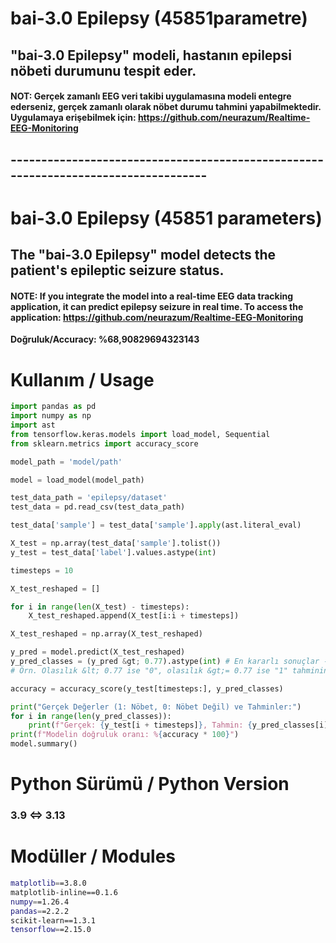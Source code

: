 # bai-3.0 Epilepsy (45851parametre)

## "bai-3.0 Epilepsy" modeli, hastanın epilepsi nöbeti durumunu tespit eder.

#### NOT: Gerçek zamanlı EEG veri takibi uygulamasına modeli entegre ederseniz, gerçek zamanlı olarak nöbet durumu tahmini yapabilmektedir. Uygulamaya erişebilmek için: https://github.com/neurazum/Realtime-EEG-Monitoring

## -----------------------------------------------------------------------------------

# bai-3.0 Epilepsy (45851 parameters)

## The "bai-3.0 Epilepsy" model detects the patient's epileptic seizure status.

#### NOTE: If you integrate the model into a real-time EEG data tracking application, it can predict epilepsy seizure in real time. To access the application: https://github.com/neurazum/Realtime-EEG-Monitoring
**Doğruluk/Accuracy: %68,90829694323143**

# Kullanım / Usage

```python
import pandas as pd
import numpy as np
import ast
from tensorflow.keras.models import load_model, Sequential
from sklearn.metrics import accuracy_score

model_path = 'model/path'

model = load_model(model_path)

test_data_path = 'epilepsy/dataset'
test_data = pd.read_csv(test_data_path)

test_data['sample'] = test_data['sample'].apply(ast.literal_eval)

X_test = np.array(test_data['sample'].tolist())
y_test = test_data['label'].values.astype(int)

timesteps = 10

X_test_reshaped = []

for i in range(len(X_test) - timesteps):
    X_test_reshaped.append(X_test[i:i + timesteps])

X_test_reshaped = np.array(X_test_reshaped)

y_pred = model.predict(X_test_reshaped)
y_pred_classes = (y_pred &gt; 0.77).astype(int) # En kararlı sonuçlar -&gt; 0.78 ve 0.77. Eşik değeri: çıkan sonucun yuvarlama değerini artırıp azaltma.
# Örn. Olasılık &lt; 0.77 ise "0", olasılık &gt;= 0.77 ise "1" tahminini yap.

accuracy = accuracy_score(y_test[timesteps:], y_pred_classes)

print("Gerçek Değerler (1: Nöbet, 0: Nöbet Değil) ve Tahminler:")
for i in range(len(y_pred_classes)):
    print(f"Gerçek: {y_test[i + timesteps]}, Tahmin: {y_pred_classes[i][0]}")
print(f"Modelin doğruluk oranı: %{accuracy * 100}")
model.summary()
```

# Python Sürümü / Python Version

### 3.9 &lt;=&gt; 3.13

# Modüller / Modules

```bash
matplotlib==3.8.0
matplotlib-inline==0.1.6
numpy==1.26.4
pandas==2.2.2
scikit-learn==1.3.1
tensorflow==2.15.0
```
